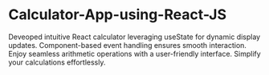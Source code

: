 # Calculator-App-using-React-JS
Deveoped intuitive React calculator leveraging useState for dynamic display updates. Component-based event handling ensures smooth interaction. Enjoy seamless arithmetic operations with a user-friendly interface. Simplify your calculations effortlessly.
